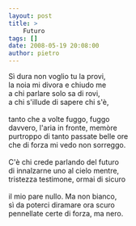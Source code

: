 ```yaml
---
layout: post
title: >
    Futuro
tags: []
date: 2008-05-19 20:08:00
author: pietro
---
```

Sì dura non voglio tu la provi,<br/>la noia mi divora e chiudo me<br/>a chi parlare solo sa di rovi,<br/>a chi s'illude di sapere chi s'è,<br/><br/>tanto che a volte fuggo, fuggo<br/>davvero, l'aria in fronte, memòre<br/>purtroppo di tanto passate belle ore<br/>che di forza  mi vedo non sorreggo.<br/><br/>C'è chi crede parlando del futuro<br/>di innalzarne uno al cielo mentre,<br/>tristezza testimone, ormai di sicuro<br/><br/>il mio pare nullo. Ma non bianco,<br/>sì da poterci diramare ora scuro<br/>pennellate certe di forza, ma nero.
